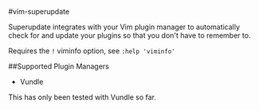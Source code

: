 #vim-superupdate

Superupdate integrates with your Vim plugin manager to automatically check for and update your plugins so that you don't have to remember to.

Requires the `!` viminfo option, see `:help 'viminfo'`

##Supported Plugin Managers
- Vundle

This has only been tested with Vundle so far.
